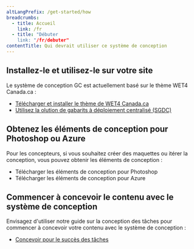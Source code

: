 ```yaml
---
altLangPrefix: /get-started/how
breadcrumbs:
  - title: Accueil
    link: /fr
  - title: "Débuter
    link: "/fr/debuter"
contentTitle: Qui devrait utiliser ce système de conception
---
```

<section>
  <h2 id="installer">Installez-le et utilisez-le sur votre site</h2>
  <p>Le système de conception GC est actuellement basé sur le thème WET4 Canada.ca :</p>
  <ul>
    <li><a href="https://github.com/wet-boew/GCWeb/releases/tag/v6.0">Télécharger et installer le thème de WET4 Canada.ca</a></li>
    <li><a href="https://cenw-wscoe.github.io/sgdc-cdts/docs/index-fr.html">Utilisez la olution de gabarits à déploiement centralisé (SGDC)</a></li>
  </ul>
</section>

<section>
  <h2 id="design">Obtenez les éléments de conception pour Photoshop ou Azure</h2>
  <p>Pour les concepteurs, si vous souhaitez créer des maquettes ou itérer la conception, vous pouvez obtenir les éléments de conception :</p>
  <ul>
    <li>Télécharger les éléments de conception pour Photoshop</li>
    <li>Télécharger les éléments de conception pour Azure</li>
  </ul>
</section>

<section>
  <h2 id="conception">Commencer à concevoir le contenu avec le système de conception</h2>
  <p>Envisagez d'utiliser notre guide sur la conception des tâches pour commencer à concevoir votre contenu avec le système de conception :</p>
  <ul>
    <li><a href="">Concevoir pour le succès des tâches</a></li>
  </ul>
</section>

